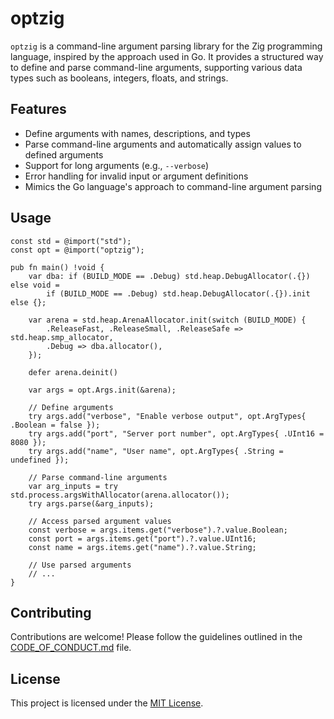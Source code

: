 # optzig

`optzig` is a command-line argument parsing library for the Zig programming language, inspired by the approach used in Go. It provides a structured way to define and parse command-line arguments, supporting various data types such as booleans, integers, floats, and strings.

## Features

- Define arguments with names, descriptions, and types
- Parse command-line arguments and automatically assign values to defined arguments
- Support for long arguments (e.g., `--verbose`)
- Error handling for invalid input or argument definitions
- Mimics the Go language's approach to command-line argument parsing

## Usage

```zig
const std = @import("std");
const opt = @import("optzig");

pub fn main() !void {
    var dba: if (BUILD_MODE == .Debug) std.heap.DebugAllocator(.{}) else void =
        if (BUILD_MODE == .Debug) std.heap.DebugAllocator(.{}).init else {};

    var arena = std.heap.ArenaAllocator.init(switch (BUILD_MODE) {
        .ReleaseFast, .ReleaseSmall, .ReleaseSafe => std.heap.smp_allocator,
        .Debug => dba.allocator(),
    });

    defer arena.deinit()

    var args = opt.Args.init(&arena);

    // Define arguments
    try args.add("verbose", "Enable verbose output", opt.ArgTypes{ .Boolean = false });
    try args.add("port", "Server port number", opt.ArgTypes{ .UInt16 = 8080 });
    try args.add("name", "User name", opt.ArgTypes{ .String = undefined });

    // Parse command-line arguments
    var arg_inputs = try std.process.argsWithAllocator(arena.allocator());
    try args.parse(&arg_inputs);

    // Access parsed argument values
    const verbose = args.items.get("verbose").?.value.Boolean;
    const port = args.items.get("port").?.value.UInt16;
    const name = args.items.get("name").?.value.String;

    // Use parsed arguments
    // ...
}
```

## Contributing

Contributions are welcome! Please follow the guidelines outlined in the [CODE_OF_CONDUCT.md](CODE_OF_CONDUCT.md) file.

## License

This project is licensed under the [MIT License](LICENSE).

